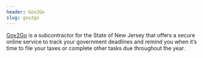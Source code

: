 ```yaml
---
header: Gov2Go
slug: gov2go
---
```

[Gov2Go](https://www.getgov2go.com/) is a subcontractor for the State of New Jersey that offers a secure online service to track your government deadlines and remind you when it’s time to file your taxes or complete other tasks due throughout the year.